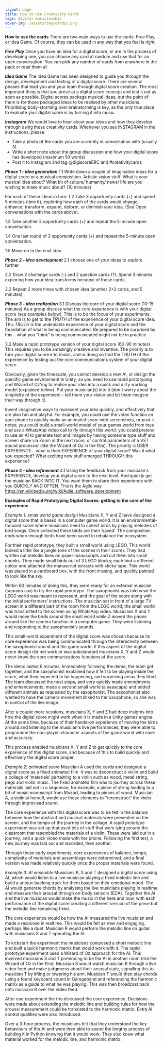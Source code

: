 ```yaml
---
layout: page
title: How to Use Creativity Cards
tags: digital musicianship
cover-img: /assets/img/cards2.png
---
```


**How to use the cards**
There are two main ways to use the cards: Free Play, or Idea Game. Of course, they can be used in any way that you feel 
is right.

***Free Play***
Once you have an idea for a digital score, or are in the process of developing one, you can choose any card at random 
and use that for an open conversation. You can pick any number of cards from anywhere in the pack or read them all.

***Idea Game***
The Idea Game has been designed to guide you through the design, development and testing of a digital score. There are 
several phases that lead you and your team through digital score creation. The most important thing is that you arrive 
at a digital score concept and test it out as soon as possible. Digital scores package musical ideas, but the point of 
them is for those packaged ideas to be realised by other musicians. Prioritising body-storming over brainstorming is key, 
as the only true place to evaluate your digital score is by turning it into music.

***Instagram***
We would love to hear about your ideas and how they develop through using these creativity cards. 
Whenever you see INSTAGRAM in the instructions, please:
-	Take a photo of the cards you are currently in conversation with (usually 3).
-	Write a short note about the group discussion and how your digital score has developed (maximum 50 words)
-	Post it to Instagram and tag @digiscoreERC and #creativitycards


***Phase 1 - idea generation***
1.1 	Write down a couple of imaginative ideas for a digital score or a musical composition. Artistic vision stuff. 
What is your musical idea about? What bit of culture/ humanity/ news/ life are you wishing to make music about? (10 minutes)

For each of these ideas in turn:
1.2	    Take 3 opportunity cards (+) and spend 5 minutes (time it), 
exploring how each of the cards would change, enhance, transform, expand, deform, or diminish your idea. 
(See Open conversations with the cards above). 

1.3     Take another 3 opportunity cards (+) and repeat the 5-minute open conversation.

1.4 	One last round of 3 opportunity cards (+) and repeat the 5-minute open conversation.

1.5	    Move on to the next idea.


***Phase 2 - idea development***
2.1	    choose one of your ideas to explore further.

2.2	    Draw 2 challenge cards (-) and 2 question cards (?). Spend 3 minutes exploring how your idea transforms because 
of these cards.

2.3	    Repeat 2 more times with chosen idea (another 2+2 cards, and 5 minutes)


***Phase 3 - idea realization***
3.1	    Discuss the core of your digital score (10-15 minutes)
As a group discuss what the core experience is with your digital score (see examples below). 
This is to be the focus of your experiments. The aim is to get to the *TRUTH* of the experience of your 
digital score idea. This *TRUTH* is the undeniable experience of your digital score and the foundation of what is being 
communicated. Be prepared to be surprised by this – what you “think” is being communicated might not be in practice.

3.2	    Make a rapid prototype version of your digital score (60-90 minutes)
This requires you to be amazingly creative and inventive. The priority is to turn your digital score into music, 
and in doing so find the TRUTH of the experience by testing out the core communications system of your digital score. 

Obviously, given the timescale, you cannot develop a new AI, or design the specific game environment in Unity, 
so you need to use rapid prototyping and Wizard of Oz'ing to realise your idea into a quick and dirty working model 
(explained below). Put your musician(s) into it (don't worry about the simplicity of the experiment - tell them your 
vision and let them imagine their way through it).

Invent imaginative ways to represent your idea quickly, and effectively that are also fun and playful. For example, you 
could use the video function on your phone to quickly make an animated score with screenshots, or post-it notes; you 
could build a small-world model of your games world from toys and use a WhatsApp video call to fly through this world; 
you could pretend to use an AI to generate text and images by having someone type stuff and screen share via Zoom in the 
next room, or control parameters of a VST sound processor (like the Wizard of Oz in the film). 
The priority is USER EXPERIENCE... what is their EXPERIENCE of your digital score? Was it what you expected? 
What exciting new stuff emerged THROUGH this experience?


***Phase 4 - idea refinement***
4.1	    Using the feedback from your musician's EXPERIENCE, develop your digital score to the next level. And quickly 
get the musician BACK INTO IT. You want them to share their experience with you QUICKLY AND OFTEN. This is the Agile 
way https://en.wikipedia.org/wiki/Agile_software_development




**Examples of Rapid Prototyping Digital Scores: getting to the core of the experience.**

*Example 1: small world game design*
Musicians X, Y and Z have designed a digital score that is based in a computer game world. It is an environmental-focused 
score where musicians need to collect birds by playing melodies of bird songs. Once collected these birds are then ‘saved’. 
The composition ends when enough birds have been saved to rebalance the ecosystem.

For their rapid prototype, they built a small world using LEGO. This world looked a little like a jungle (one of the 
scenes in their score). They had written out melodic lines on paper manuscripts and cut them into small chunks. They 
made small birds out of 3 LEGO blocks; each bird a different colour and attached the manuscript extracts with sticky 
tape. This world was placed in a cardboard box, with the front missing, and quickly painted to look like the sky.

Within 60 minutes of doing this, they were ready for an external musician (soprano sax) to try the rapid prototype. 
The saxophonist was told what the LEGO world was meant to represent, and the goal of the score along with the initial 
performers' instructions. The musician sat in front of a large TV screen in a different part of the room from the LEGO 
world; the small world was transmitted to the screen using WhatsApp video. Musicians X and Y would move the birds around 
the small world while Z moved the phone around like the camera function in a computer game. They were listening and 
responding to the saxophonist’s sounds. 

This small-world experiment of the digital score was chosen because its core experience was being communicated through 
the interactivity between the saxophonist sound and the game world. If this aspect of the digital score design did not 
work or was substandard musicians X, Y and Z would never know the core communications functions of the score.

The demo lasted 6 minutes. Immediately following the demo, the team got together, and the saxophonist explained how 
it felt to be playing inside the score, what they expected to be happening, and surprising areas they liked. The team 
discussed the next steps, and very quickly made amendments and enhancements, made a second small world (a seascape) 
and added different animals as requested by the saxophonist. The saxophonist also wanted to have the camera movement 
linked to her saxophone, so she was in control of the live image. 

After a couple more sessions, musicians X, Y and Z had deep insights into how the digital score might work when it is 
made in a Unity games engine. At the same time, because of their hands-on experience of moving the birds around and 
listening to the musician's live performances, they were able to programme the non-player-character aspects of the game 
world with ease and accuracy.

This process enabled musicians X, Y and Z to get quickly to the core experience of this digital score, and because of 
this to build quickly and effectively the digital score proper.


*Example 2: animated score*
Musician A used the cards and designed a digital score as a fixed animated film. It was to deconstruct a violin and 
build a collage of ‘materials’ pertaining to a violin such as wood, metal string, pegs and violin music. The fixed 
animated film was to journey across these materials laid out in a sequence, for example, a piece of string leading to a 
bit of music manuscript from Mozart, leading to pieces of wood. Musician A, a violinist herself, would use these elements 
to “reconstruct” the violin through improvised sound. 

The core experience with this digital score was to be felt in the balance between how the abstract and musical materials 
were presented on the screen, and the tempo of the journey in the collage. A rapid prototype experiment was set up that 
used bits of stuff that were lying around the classroom that resembled the materials of a violin. These were laid out 
in a journey, and a quick video made with her phone. Following the first test, a new journey was laid out and recorded, 
then another.

Through these early experiments, core experiences of balance, tempo, complexity of materials and assemblage were 
determined, and a final version was made relatively quickly once the proper materials were found.


*Example 3: AI ensemble*
Musicians R, S and T designed a digital score using AI, which would listen to a live musician playing a fixed melodic 
line and build a unique backing track for them based on their emotional mood. The AI would generate chords by analysing 
the live musicians playing in realtime and measure their arousal through on-body sensors (EDA). Together the AI and the 
live musician would make the music in the here and now, with each performance of the digital score creating a different 
version of the piece but the melodic line remaining fixed.

The core experience would be how the AI measured the live musician and made a response in realtime. This would be felt 
as new and engaging, perhaps like a duet. Musician R would perform the melodic line on guitar with musicians S and T 
operating the AI.

To kickstart the experiment the musicians composed a short melodic line and built a quick harmonic matrix that would 
work with it. The rapid prototype experiment used a Wizard of Oz approach for the AI. This involved musicians S and T 
pretending to be the AI in another room (like the Wizard of Oz in the film). Musician S would watch musician R through 
a live video feed and make judgments about their arousal state, signalling this to musician T by lifting or lowering his 
arm. Musician T would then play chords using a found keyboard sound in Garageband and referencing the harmonic matrix as 
a guide to what he was playing. This was then broadcast back onto musician R over the video feed.

After one experiment the trio discussed the core experience. Decisions were made about extending the melodic line and 
building rules for how the arousal measurement could be translated to the harmonic matrix. Extra AI control qualities 
were also introduced. 

Over a 3-hour process, the musicians felt that they understood the key behaviours of the AI and were then able to spend 
the lengthy process of building it in Python knowing that it would work. They also knew what material worked for the 
melodic line, and harmonic matrix. 
